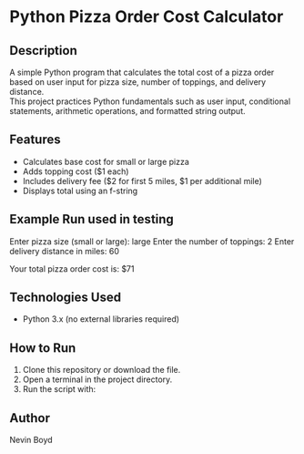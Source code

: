 # Python Pizza Order Cost Calculator

## Description
A simple Python program that calculates the total cost of a pizza order based on user input for pizza size, number of toppings, and delivery distance.  
This project practices Python fundamentals such as user input, conditional statements, arithmetic operations, and formatted string output.

## Features
- Calculates base cost for small or large pizza  
- Adds topping cost ($1 each)  
- Includes delivery fee ($2 for first 5 miles, $1 per additional mile)  
- Displays total using an f-string  

## Example Run used in testing

Enter pizza size (small or large): large
Enter the number of toppings: 2
Enter delivery distance in miles: 60

Your total pizza order cost is: $71


## Technologies Used
- Python 3.x (no external libraries required)

## How to Run
1. Clone this repository or download the file.  
2. Open a terminal in the project directory.  
3. Run the script with:


## Author
Nevin Boyd
